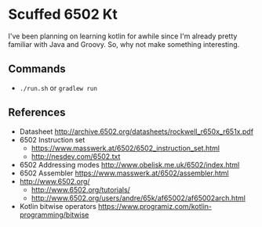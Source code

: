 # Scuffed 6502 Kt

I've been planning on learning kotlin for awhile since I'm already pretty familiar with Java and Groovy.
So, why not make something interesting.


## Commands
* ```./run.sh``` or ```gradlew run```


## References
* Datasheet http://archive.6502.org/datasheets/rockwell_r650x_r651x.pdf
* 6502 Instruction set
  * https://www.masswerk.at/6502/6502_instruction_set.html
  * http://nesdev.com/6502.txt
* 6502 Addressing modes http://www.obelisk.me.uk/6502/index.html
* 6502 Assembler https://www.masswerk.at/6502/assembler.html
* http://www.6502.org/
  * http://www.6502.org/tutorials/
  * http://www.6502.org/users/andre/65k/af65002/af65002arch.html 
* Kotlin bitwise operators https://www.programiz.com/kotlin-programming/bitwise

